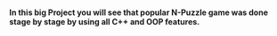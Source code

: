 #### In this big Project you will see that popular N-Puzzle game was done stage by stage by using all C++ and OOP features.
